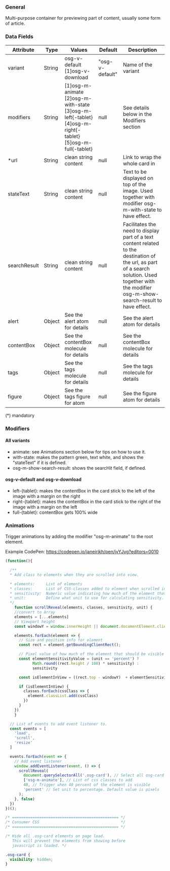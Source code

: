 ### General
Multi-purpose container for previewing part of content, usually some form of article.

### Data Fields
| Attribute | Type | Values | Default | Description |
|---|---|---|---|---|
| variant | String  | osg-v-default<br> [1]osg-v-download<br> | "osg-v-default" | Name of the variant |
| modifiers | String | [1]osg-m-animate<br> [2]osg-m-with-state<br>[3]osg-m-left{-tablet}<br>[4]osg-m-right{-tablet}<br>[5]osg-m-full{-tablet} | null | See details below in the Modifiers section |
| *url | String | clean string content | null | Link to wrap the whole card in |
| stateText | String | clean string content | null | Text to be displayed on top of the image. Used together with modifier osg-m-with-state to have effect. |
| searchResult | String | clean string content | null | Facilitates the need to display part of a text content related to the destination of the url, as part of a search solution. Used together with the modifier osg-m-show-search-result to have effect. |
| alert | Object | See the alert atom for details | null | See the alert atom for details |
| contentBox | Object | See the contentBox molecule for details | null | See the contentBox molecule for details |
| tags | Object | See the tags molecule for details | null | See the tags molecule for details |
| figure | Object | See the tags figure for atom | null | See the figure atom for details |

(*) mandatory

### Modifiers
#### All variants
- animate: see Animations section below for tips on how to use it.
- with-state: makes the pattern green, text white, and shows the "stateText" if it is defined.
- osg-m-show-search-result: shows the searcHit field, if defined.
#### osg-v-default and osg-v-download
- left-{tablet}: makes the contentBox in the card stick to the left of the image with a margin on the right
- right-{tablet}: makes the contentBox in the card stick to the right of the image with a margin on the left
- full-{tablet}: contentBox gets 100% wide

### Animations
Trigger animations by adding the modifier "osg-m-animate" to the root element.

Example CodePen: https://codepen.io/janeirikh/pen/jvYJvg?editors=0010

```javascript
(function(){

  /**
  * Add class to elements when they are scrolled into view.

  * elements:     List of elements
  * classes:      List of CSS-classes added to element when scrolled into view
  * sensitivity:  Numeric value indicating how much of the element that should be visible in the viewport before triggering.
  * unit:         Define what unit to use for calculating sensitivity. Pixels and percentages are supported. Default value is pixels but this can be changed by using 'percent' as the unit value.
  */
	function scrollReveal(elements, classes, sensitivity, unit) {
    //convert to Array
    elements = [...elements]
    // Viewport height
    const windowY = window.innerHeight || document.documentElement.clientHeight

    elements.forEach(element => {
      // Size and position info for element
      const rect = element.getBoundingClientRect();

      // Pixel value of how much of the element that should be visible before triggering
      const elementSensitivityValue = (unit == 'percent') ?
            Math.round((rect.height / 100) * sensitivity) :
            sensitivity

      const isElementInView = ((rect.top - windowY)  + elementSensitivityValue) <= 0

      if (isElementInView) {
        classes.forEach(cssClass => {
          element.classList.add(cssClass)
        })
      }
    })
	}

  // List of events to add event listener to.
  const events = [
    'load',
    'scroll',
    'resize'
  ]

  events.forEach(event => {
    // Add event listener
    window.addEventListener(event, () => {
      scrollReveal(
        document.querySelectorAll('.osg-card'), // Select all osg-card elements
        ['osg-m-animate'], // List of css classes to add
        40, // Trigger when 40 percent of the element is visible
        'percent' // Set unit to percentage. Default value is pixels
      );
    }, false)
  })
})();
```

```css
/* =============================================== */
/* Consumer CSS                                    */
/* =============================================== */

/* Hide all .osg-card elements on page load.
   This will prevent the elements from showing before
   javascript is loaded. */

.osg-card {
  visibility: hidden;
}
```

